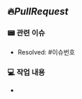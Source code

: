 ## 🔥*PullRequest*

### 📟 관련 이슈
- Resolved: #이슈번호

### 💻 작업 내용
<!--  내용을 자유롭게 적어주세요. -->
- 
<!-- 우측 Reviewers에 codingmy 설정부탁드립니다! main 브랜치 코드 보호 및 손실 방지를 위한 절차입니다 --->
